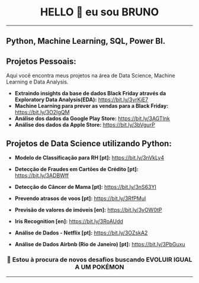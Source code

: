 <h1 align="center">HELLO 👋 eu sou BRUNO</h1>

<hr>




## Python, Machine Learning, SQL, Power BI.




## Projetos Pessoais:
Aqui você encontra meus projetos na área de Data Science, Machine Learning e Data Analysis. 


* **Extraindo insights da base de dados Black Friday através da Exploratory Data Analysis(EDA):** https://bit.ly/3yrKiE7
* **Machine Learning para prever as vendas para a Black Friday:** https://bit.ly/3O2IgQM
* **Análise dos dados da Google Play Store:** https://bit.ly/3AGTlnk
* **Análise dos dados da Apple Store:** https://bit.ly/3bVgurP

## Projetos de Data Science utilizando Python:

* **Modelo de Classificação para RH [pt]:** https://bit.ly/3nVkLy4
* **Detecção de Fraudes em Cartões de Crédito [pt]:** https://bit.ly/3ADBWff
* **Detecção do Câncer de Mama [pt]:** https://bit.ly/3nS63YI
* **Prevendo atrasos de voos [pt]:** https://bit.ly/3RfPMul
* **Previsão de valores de imóveis [en]:** https://bit.ly/3yOW0tP
* **Iris Recognition [en]:** https://bit.ly/3RoAUdd


* **Análise de Dados - Netflix [pt]:** https://bit.ly/3OZskA2
* **Análise de Dados Airbnb (Rio de Janeiro) [pt]:** https://bit.ly/3PbGuxu

 
 <h3 align="center">🤩 Estou à procura de novos desafios buscando EVOLUIR IGUAL A UM POKÉMON  </h3>


  <hr>
                       


